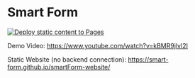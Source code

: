# Smart Form

[![Deploy static content to Pages](https://github.com/Smart-Form/smartForm-website/actions/workflows/static.yml/badge.svg)](https://github.com/Smart-Form/smartForm-website/actions/workflows/static.yml)

Demo Video:
https://www.youtube.com/watch?v=kBMR9jlvl2I

Static Website (no backend connection):
https://smart-form.github.io/smartForm-website/
